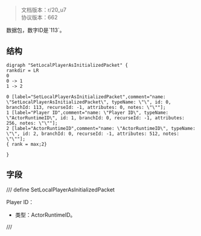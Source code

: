# <!-- md:samp SetLocalPlayerAsInitializedPacket -->

> 文档版本：r/20_u7<br/>协议版本：662

<!-- md:samp SetLocalPlayerAsInitializedPacket -->数据包，数字ID是`113`。

## 结构

```viz
digraph "SetLocalPlayerAsInitializedPacket" {
rankdir = LR
0
0 -> 1
1 -> 2

0 [label="SetLocalPlayerAsInitializedPacket",comment="name: \"SetLocalPlayerAsInitializedPacket\", typeName: \"\", id: 0, branchId: 113, recurseId: -1, attributes: 0, notes: \"\""];
1 [label="Player ID",comment="name: \"Player ID\", typeName: \"ActorRuntimeID\", id: 1, branchId: 0, recurseId: -1, attributes: 256, notes: \"\""];
2 [label="ActorRuntimeID",comment="name: \"ActorRuntimeID\", typeName: \"\", id: 2, branchId: 0, recurseId: -1, attributes: 512, notes: \"\""];
{ rank = max;2}

}

```

## 字段

/// define
SetLocalPlayerAsInitializedPacket

Player ID：[<!-- md:samp ActorRuntimeID -->](../types/actorruntimeid.md)

- 类型：ActorRuntimeID。


///
